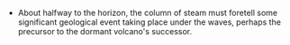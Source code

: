 - About halfway to the horizon, the column of steam must foretell some significant geological event taking place under the waves, perhaps the precursor to the dormant volcano's successor.